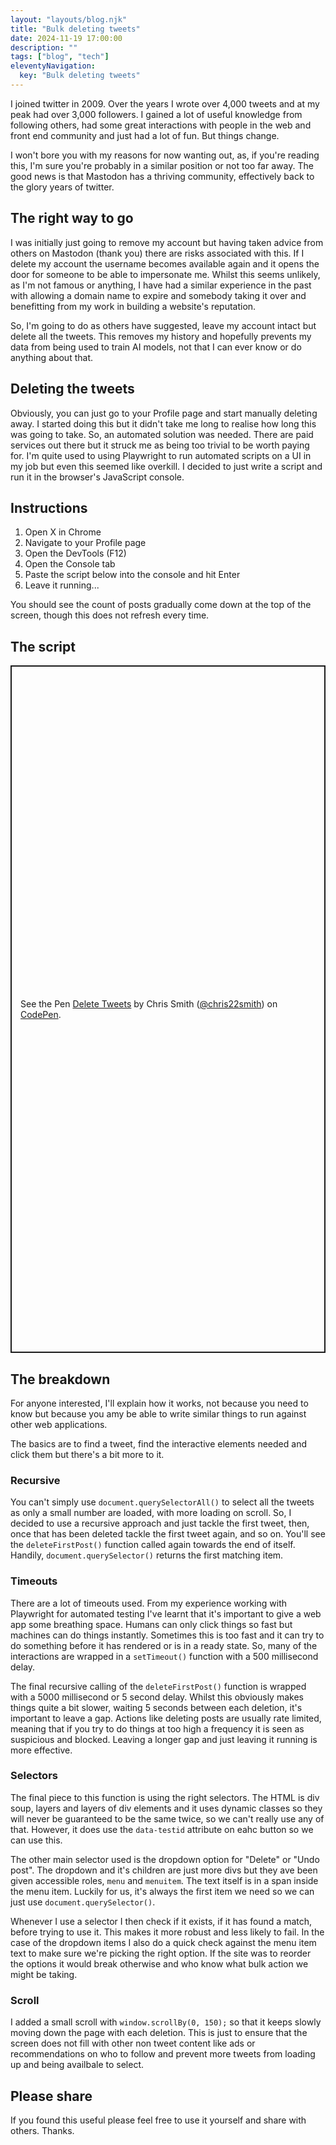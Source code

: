 ```yaml
---
layout: "layouts/blog.njk"
title: "Bulk deleting tweets"
date: 2024-11-19 17:00:00
description: ""
tags: ["blog", "tech"]
eleventyNavigation:
  key: "Bulk deleting tweets"
---
```


I joined twitter in 2009. Over the years I wrote over 4,000 tweets and at my peak had over 3,000 followers. I gained a lot of useful knowledge from following others, had some great interactions with people in the web and front end community and just had a lot of fun. But things change.

I won't bore you with my reasons for now wanting out, as, if you're reading this, I'm sure you're probably in a similar position or not too far away. The good news is that Mastodon has a thriving community, effectively back to the glory years of twitter.

## The right way to go

I was initially just going to remove my account but having taken advice from others on Mastodon (thank you) there are risks associated with this. If I delete my account the username becomes available again and it opens the door for someone to be able to impersonate me. Whilst this seems unlikely, as I'm not famous or anything, I have had a similar experience in the past with allowing a domain name to expire and somebody taking it over and benefitting from my work in building a website's reputation.

So, I'm going to do as others have suggested, leave my account intact but delete all the tweets. This removes my history and hopefully prevents my data from being used to train AI models, not that I can ever know or do anything about that.

## Deleting the tweets

Obviously, you can just go to your Profile page and start manually deleting away. I started doing this but it didn't take me long to realise how long this was going to take. So, an automated solution was needed. There are paid services out there but it struck me as being too trivial to be worth paying for. I'm quite used to using Playwright to run automated scripts on a UI in my job but even this seemed like overkill. I decided to just write a script and run it in the browser's JavaScript console.

## Instructions

1. Open X in Chrome
2. Navigate to your Profile page
3. Open the DevTools (F12)
4. Open the Console tab
5. Paste the script below into the console and hit Enter
6. Leave it running...

You should see the count of posts gradually come down at the top of the screen, though this does not refresh every time.

## The script

<p class="codepen" data-height="1100" data-default-tab="js" data-slug-hash="VwoOrOV" data-pen-title="Bulk Delete Tweets" data-user="chris22smith" style="block-size: 1100px; box-sizing: border-box; display: flex; align-items: center; justify-content: center; border: 2px solid; margin: 1em 0; padding: 1em;">
  <span>See the Pen <a href="https://codepen.io/chris22smith/pen/VwoOrOV">
  Delete Tweets</a> by Chris Smith (<a href="https://codepen.io/chris22smith">@chris22smith</a>)
  on <a href="https://codepen.io">CodePen</a>.</span>
</p>
<script async src="https://cpwebassets.codepen.io/assets/embed/ei.js"></script>

## The breakdown

For anyone interested, I'll explain how it works, not because you need to know but because you amy be able to write similar things to run against other web applications.

The basics are to find a tweet, find the interactive elements needed and click them but there's a bit more to it.

### Recursive

You can't simply use `document.querySelectorAll()` to select all the tweets as only a small number are loaded, with more loading on scroll. So, I decided to use a recursive approach and just tackle the first tweet, then, once that has been deleted tackle the first tweet again, and so on. You'll see the `deleteFirstPost()` function called again towards the end of itself. Handily, `document.querySelector()` returns the first matching item.

### Timeouts

There are a lot of timeouts used. From my experience working with Playwright for automated testing I've learnt that it's important to give a web app some breathing space. Humans can only click things so fast but machines can do things instantly. Sometimes this is too fast and it can try to do something before it has rendered or is in a ready state. So, many of the interactions are wrapped in a `setTimeout()` function with a 500 millisecond delay.

The final recursive calling of the `deleteFirstPost()` function is wrapped with a 5000 millisecond or 5 second delay. Whilst this obviously makes things quite a bit slower, waiting 5 seconds between each deletion, it's important to leave a gap. Actions like deleting posts are usually rate limited, meaning that if you try to do things at too high a frequency it is seen as suspicious and blocked. Leaving a longer gap and just leaving it running is more effective.

### Selectors

The final piece to this function is using the right selectors. The HTML is div soup, layers and layers of div elements and it uses dynamic classes so they will never be guaranteed to be the same twice, so we can't really use any of that. However, it does use the `data-testid` attribute on eahc button so we can use this.

The other main selector used is the dropdown option for "Delete" or "Undo post". The dropdown and it's children are just more divs but they ave been given accessible roles, `menu` and `menuitem`. The text itself is in a span inside the menu item. Luckily for us, it's always the first item we need so we can just use `document.querySelector()`.

Whenever I use a selector I then check if it exists, if it has found a match, before trying to use it. This makes it more robust and less likely to fail. In the case of the dropdown items I also do a quick check against the menu item text to make sure we're picking the right option. If the site was to reorder the options it would break otherwise and who know what bulk action we might be taking.

### Scroll

I added a small scroll with `window.scrollBy(0, 150);` so that it keeps slowly moving down the page with each deletion. This is just to ensure that the screen does not fill with other non tweet content like ads or recommendations on who to follow and prevent more tweets from loading up and being availbale to select.

## Please share

If you found this useful please feel free to use it yourself and share with others. Thanks.

